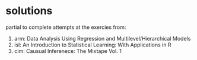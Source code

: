 # solutions

partial to complete attempts at the exercies from:

1. arm: Data Analysis Using Regression and Multilevel/Hierarchical Models
2. isl: An Introduction to Statistical Learning: With Applications in R
3. cim: Causual Inferenece: The Mixtape Vol. 1
